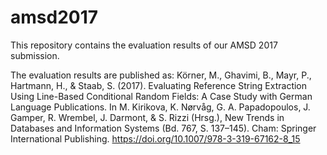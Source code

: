 # amsd2017
This repository contains the evaluation results of our AMSD 2017 submission.

The evaluation results are published as:
Körner, M., Ghavimi, B., Mayr, P., Hartmann, H., & Staab, S. (2017). Evaluating Reference String Extraction Using Line-Based Conditional Random Fields: A Case Study with German Language Publications. In M. Kirikova, K. Nørvåg, G. A. Papadopoulos, J. Gamper, R. Wrembel, J. Darmont, & S. Rizzi (Hrsg.), New Trends in Databases and Information Systems (Bd. 767, S. 137–145). Cham: Springer International Publishing. https://doi.org/10.1007/978-3-319-67162-8_15

